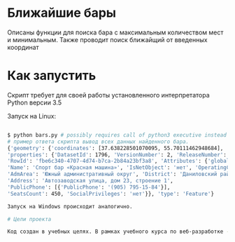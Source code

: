 # Ближайшие бары

Описаны функции для поиска бара с максимальным количеством мест и минимальным.
Также проводит поиск ближайщий от введенных координат

# Как запустить

Скрипт требует для своей работы установленного интерпретатора Python версии 3.5

Запуск на Linux:

```bash

$ python bars.py # possibly requires call of python3 executive instead of just python
# пример ответа скрипта вывод всех данных найденного бара.
{'geometry': {'coordinates': [37.638228501070095, 55.70111462948684], 'type': 'Point'},
'properties': {'DatasetId': 1796, 'VersionNumber': 2, 'ReleaseNumber': 2,
'RowId': 'fbe6c340-4707-4d74-b7ca-2b84a23bf3a8', 'Attributes': {'global_id': 169375059,
'Name': 'Спорт бар «Красная машина»', 'IsNetObject': 'нет', 'OperatingCompany': None,
'AdmArea': 'Южный административный округ', 'District': 'Даниловский район',
'Address': 'Автозаводская улица, дом 23, строение 1',
'PublicPhone': [{'PublicPhone': '(905) 795-15-84'}],
'SeatsCount': 450, 'SocialPrivileges': 'нет'}}, 'type': 'Feature'}

Запуск на Windows происходит аналогично.

# Цели проекта

Код создан в учебных целях. В рамках учебного курса по веб-разработке - [DEVMAN.org](https://devman.org)
